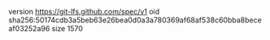 version https://git-lfs.github.com/spec/v1
oid sha256:50174cdb3a5beb63e26bea0d0a3a780369af68af538c60bba8beceaf03252a96
size 1570
